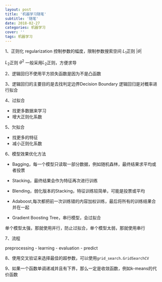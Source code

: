 ```yaml
---
layout: post
title: '机器学习随笔'
subtitle: '随笔'
date: 2018-02-27
categories: 机器学习
cover: ''
tags: 机器学习
---
```



1、正则化 regularization
控制参数的幅度，限制参数搜索空间
$L_1$正则 $|\theta|$

$L_2$正则 $\theta^2$
一般采用$L_2$正则，方便求导


2、逻辑回归不使用平方损失函数是因为不是凸函数

3、逻辑回归的主要目的是去找判定边界Decision Boundary 逻辑回归是对概率进行拟合

4、过拟合

+ 找更多数据来学习
+ 增大正则化系数

5、欠拟合

+ 找更多的特征
+ 减小正则化系数

6、模型效果优化方法

+ Bagging，每一个模型只读取一部分数据，例如随机森林，最终结果求平均或者投票

+ Stacking，最终结果会作为特征再次进行训练

+ Blending，弱化版本的Stacking，特征训练较简单，可能是投票或平均

+ Adaboost,每次都把前一次训练错的内容加权训练，最后将所有的训练结果合并在一起

+ Gradient Boosting Tree，串行模型，会过拟合

单个模型太强，那就使用并行，防止过拟合，单个模型太弱，那就使用串行

7、流程

preprocessing - learning - evaluation - predict

8、使用交叉验证来选择最佳的超参数，可以使用`grid_search.GridSearchCV`

9、如果一个函数单调递减并且有下界，那么一定是收敛函数，例如k-means的代价函数








